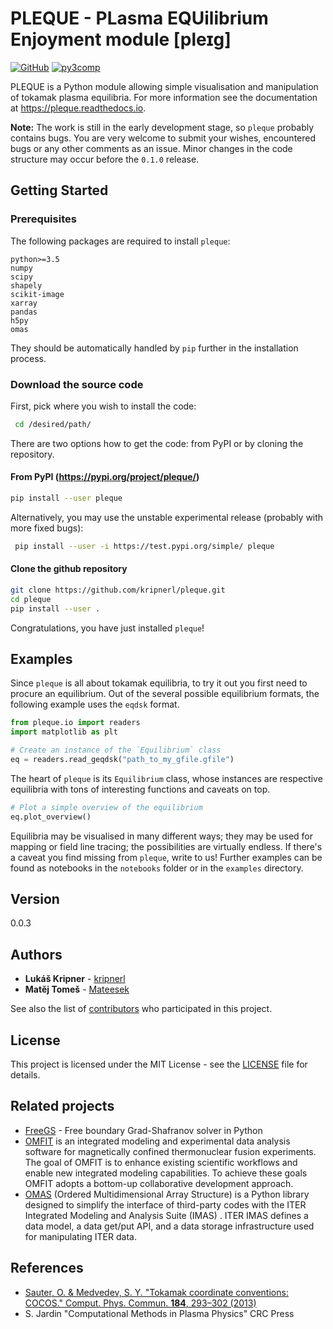 # PLEQUE - **PL**asma **EQU**ilibrium **E**njoyment module \[pleɪɡ\]
[![GitHub](https://img.shields.io/github/license/mashape/apistatus.svg)](https://img.shields.io/github/license/mashape/apistatus.svg)
[![py3comp](https://img.shields.io/badge/py3-compatible-brightgreen.svg)](https://img.shields.io/badge/py3-compatible-brightgreen.svg)

PLEQUE is a Python module allowing simple visualisation and manipulation of tokamak plasma equilibria.
For more information see the documentation at https://pleque.readthedocs.io.

**Note:** The work is still in the early development stage, so `pleque` probably contains bugs. You are very welcome to submit your wishes, encountered bugs or any other comments as an issue. Minor changes in the code structure may occur before the `0.1.0` release. 

## Getting Started

### Prerequisites

The following packages are required to install `pleque`:

```
python>=3.5
numpy
scipy
shapely
scikit-image
xarray
pandas
h5py
omas
```
They should be automatically handled by `pip` further in the installation process.  

### Download the source code

 First, pick where you wish to install the code:
```bash
 cd /desired/path/
```

There are two options how to get the code: from PyPI or by cloning the repository.


#### From PyPI (https://pypi.org/project/pleque/)
```bash
pip install --user pleque
```
Alternatively, you may use the unstable experimental release (probably with more fixed bugs):
```bash
 pip install --user -i https://test.pypi.org/simple/ pleque
```

#### Clone the github repository

```bash
git clone https://github.com/kripnerl/pleque.git
cd pleque
pip install --user .
```
 Congratulations, you have just installed `pleque`!

## Examples

Since `pleque` is all about tokamak equilibria, to try it out you first need to procure an equilibrium. Out of the several possible equilibrium formats, the following example uses the `eqdsk` format.

```python
from pleque.io import readers
import matplotlib as plt

# Create an instance of the `Equilibrium` class
eq = readers.read_geqdsk("path_to_my_gfile.gfile")
```
The heart of `pleque` is its `Equilibrium` class, whose instances are respective equilibria with tons of interesting functions and caveats on top.

```python
# Plot a simple overview of the equilibrium
eq.plot_overview()
```

Equilibria may be visualised in many different ways; they may be used for mapping or field line tracing; the possibilities are virtually endless. If there's a caveat you find missing from `pleque`, write to us! Further examples can be found as notebooks in the `notebooks` folder or in the `examples` directory. 

## Version

0.0.3

## Authors

* **Lukáš Kripner** - [kripnerl](https://github.com/kripnerl)
* **Matěj Tomeš** - [Mateesek](https://github.com/MatejTomes)

See also the list of [contributors](https://github.com/kripnerl/pleque/graphs/contributors) who participated in this project.

## License

This project is licensed under the MIT License - see the [LICENSE](LICENSE) file for details.

## Related projects

* [FreeGS](https://github.com/bendudson/freegs) - Free boundary Grad-Shafranov solver in Python
* [OMFIT](https://gafusion.github.io/OMFIT-source/) is an integrated modeling and experimental data analysis software for magnetically confined thermonuclear fusion experiments. The goal of OMFIT is to enhance existing scientific workflows and enable new integrated modeling capabilities. To achieve these goals OMFIT adopts a bottom-up collaborative development approach.
* [OMAS](https://gafusion.github.io/omas/) (Ordered Multidimensional Array Structure) is a Python library designed to simplify the interface of third-party codes with the ITER Integrated Modeling and Analysis Suite (IMAS) . ITER IMAS defines a data model, a data get/put API, and a data storage infrastructure used for manipulating ITER data.

## References
* [Sauter, O. & Medvedev, S. Y. "Tokamak coordinate conventions: COCOS." Comput. Phys. Commun. **184**, 293–302 (2013)](https://www.sciencedirect.com/science/article/pii/S0010465512002962)
* S. Jardin "Computational Methods in Plasma Physics" CRC Press
